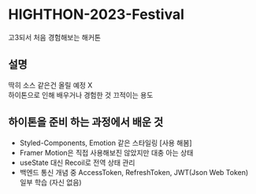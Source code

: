 # HIGHTHON-2023-Festival
고3되서 처음 경험해보는 해커톤

## 설명
딱히 소스 같은건 올릴 예정 X<br>
하이톤으로 인해 배우거나 경험한 것 끄적이는 용도

## 하이톤을 준비 하는 과정에서 배운 것
* Styled-Components, Emotion 같은 스타일링 [사용 해봄]
* Framer Motion은 직접 사용해보진 않았지만 대충 아는 상태
* useState 대신 Recoil로 전역 상태 관리
* 백엔드 통신 개념 중 AccessToken, RefreshToken, JWT(Json Web Token) 일부 학습 (자신 없음)
